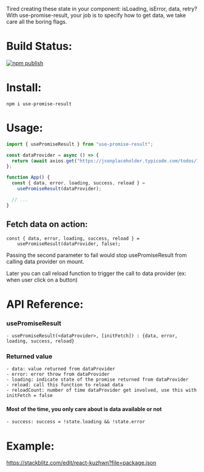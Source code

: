 Tired creating these state in your component: isLoading, isError, data, retry?
<br>
With use-promise-result, your job is to specify how to get data, we take care all the boring flags.

# Build Status:
[![npm publish](https://github.com/lekhasy/use-promise-result/actions/workflows/npm-publish.yml/badge.svg)](https://github.com/lekhasy/use-promise-result/actions/workflows/npm-publish.yml)

# Install:

```shell
npm i use-promise-result
```

# Usage:

```javascript
import { usePromiseResult } from "use-promise-result";

const dataProvider = async () => {
  return (await axios.get("https://jsonplaceholder.typicode.com/todos/1")).data;
};

function App() {
  const { data, error, loading, success, reload } =
    usePromiseResult(dataProvider);

  // ...
}
```

## Fetch data on action:

```
const { data, error, loading, success, reload } =
    usePromiseResult(dataProvider, false);
```

Passing the second parameter to fail would stop usePromiseResult from calling data provider on mount.

Later you can call reload function to trigger the call to data provider (ex: when user click on a button)

# API Reference:

### usePromiseResult

```
- usePromiseResult(<dataProvider>, [initFetch]) : {data, error, loading, success, reload}
```

### Returned value

```
- data: value returned from dataProvider
- error: error throw from dataProvider
- loading: indicate state of the promise returned from dataProvider
- reload: call this function to reload data
- reloadCount: number of time dataProvider get involved, use this with initFetch = false
```

#### Most of the time, you only care about is data available or not

```
- success: success = !state.loading && !state.error
```

# Example:

https://stackblitz.com/edit/react-kuzhwn?file=package.json
